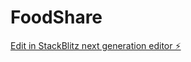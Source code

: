 # FoodShare

[Edit in StackBlitz next generation editor ⚡️](https://stackblitz.com/~/github.com/pavitra297/FoodShare)